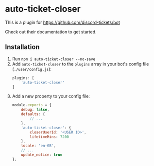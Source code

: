 # auto-ticket-closer

This is a plugin for https://github.com/discord-tickets/bot

Check out their documentation to get started.

## Installation

1. Run `npm i auto-ticket-closer --no-save`
2. Add `auto-ticket-closer` to the `plugins` array in your bot's config file (`./user/config.js`):
   ```js
   plugins: [
       'auto-ticket-closer'
   ]
   ``` 
3. Add a new property to your config file:
   ```js
   module.exports = {
       debug: false,
       defaults: {
           // ...
       },
       'auto-ticket-closer': {
           closerUserId: '<USER ID>',
           lifetimeMins: 7200
       },
       locale: 'en-GB',
       // ...
       update_notice: true
   };
   ```